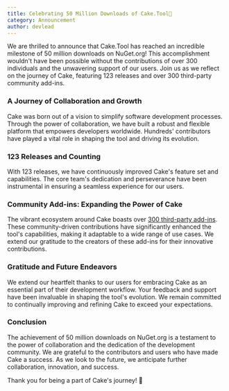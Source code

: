 ```yaml
---
title: Celebrating 50 Million Downloads of Cake.Tool🎉
category: Announcement
author: devlead
---
```


We are thrilled to announce that Cake.Tool has reached an incredible milestone of 50 million downloads on NuGet.org! This accomplishment wouldn't have been possible without the contributions of over 300 individuals and the unwavering support of our users. Join us as we reflect on the journey of Cake, featuring 123 releases and over 300 third-party community add-ins.

<!--excerpt-->

### A Journey of Collaboration and Growth

Cake was born out of a vision to simplify software development processes. Through the power of collaboration, we have built a robust and flexible platform that empowers developers worldwide. Hundreds' contributors have played a vital role in shaping the tool and driving its evolution.

### 123 Releases and Counting

With 123 releases, we have continuously improved Cake's feature set and capabilities. The core team's dedication and perseverance have been instrumental in ensuring a seamless experience for our users.

### Community Add-ins: Expanding the Power of Cake

The vibrant ecosystem around Cake boasts over [300 third-party add-ins](/extensions/). These community-driven contributions have significantly enhanced the tool's capabilities, making it adaptable to a wide range of use cases. We extend our gratitude to the creators of these add-ins for their innovative contributions.

### Gratitude and Future Endeavors

We extend our heartfelt thanks to our users for embracing Cake as an essential part of their development workflow. Your feedback and support have been invaluable in shaping the tool's evolution. We remain committed to continually improving and refining Cake to exceed your expectations.

### Conclusion

The achievement of 50 million downloads on NuGet.org is a testament to the power of collaboration and the dedication of the development community. We are grateful to the contributors and users who have made Cake a success. As we look to the future, we anticipate further collaboration, innovation, and success.

Thank you for being a part of Cake's journey! 💖
